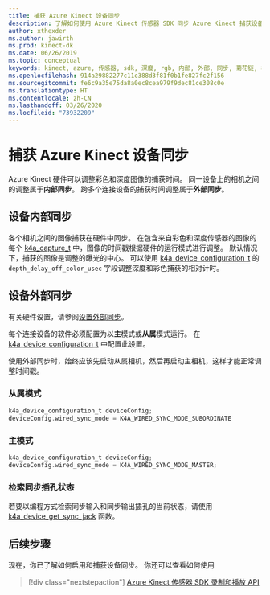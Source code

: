 ```yaml
---
title: 捕获 Azure Kinect 设备同步
description: 了解如何使用 Azure Kinect 传感器 SDK 同步 Azure Kinect 捕获设备。
author: xthexder
ms.author: jawirth
ms.prod: kinect-dk
ms.date: 06/26/2019
ms.topic: conceptual
keywords: kinect, azure, 传感器, sdk, 深度, rgb, 内部, 外部, 同步, 菊花链, 相位偏移
ms.openlocfilehash: 914a29882277c11c388d3f81f0b1fe827fc2f156
ms.sourcegitcommit: fe6c9a35e75da8a0ec8cea979f9dec81ce308c0e
ms.translationtype: HT
ms.contentlocale: zh-CN
ms.lasthandoff: 03/26/2020
ms.locfileid: "73932209"
---
```

# <a name="capture-azure-kinect-device-synchronization"></a>捕获 Azure Kinect 设备同步

Azure Kinect 硬件可以调整彩色和深度图像的捕获时间。 同一设备上的相机之间的调整属于**内部同步**。 跨多个连接设备的捕获时间调整属于**外部同步**。

## <a name="device-internal-synchronization"></a>设备内部同步

各个相机之间的图像捕获在硬件中同步。 在包含来自彩色和深度传感器的图像的每个 [k4a_capture_t](https://microsoft.github.io/Azure-Kinect-Sensor-SDK/master/structk4a__capture__t.html) 中，图像的时间戳根据硬件的运行模式进行调整。 默认情况下，捕获的图像是调整的曝光的中心。 可以使用 [k4a_device_configuration_t](https://microsoft.github.io/Azure-Kinect-Sensor-SDK/master/structk4a__device__configuration__t.html) 的 `depth_delay_off_color_usec` 字段调整深度和彩色捕获的相对计时。

## <a name="device-external-synchronization"></a>设备外部同步

有关硬件设置，请参阅[设置外部同步](https://support.microsoft.com/help/4494429/sync-multiple-azure-kinect-dk-devices)。

每个连接设备的软件必须配置为以**主**模式或**从属**模式运行。 在 [k4a_device_configuration_t](https://microsoft.github.io/Azure-Kinect-Sensor-SDK/master/structk4a__device__configuration__t.html) 中配置此设置。

使用外部同步时，始终应该先启动从属相机，然后再启动主相机，这样才能正常调整时间戳。

### <a name="subordinate-mode"></a>从属模式

```C
k4a_device_configuration_t deviceConfig;
deviceConfig.wired_sync_mode = K4A_WIRED_SYNC_MODE_SUBORDINATE
```

### <a name="master-mode"></a>主模式

```C
k4a_device_configuration_t deviceConfig;
deviceConfig.wired_sync_mode = K4A_WIRED_SYNC_MODE_MASTER;
```

### <a name="retrieving-synchronization-jack-state"></a>检索同步插孔状态

若要以编程方式检索同步输入和同步输出插孔的当前状态，请使用 [k4a_device_get_sync_jack](https://microsoft.github.io/Azure-Kinect-Sensor-SDK/master/group___functions_ga0209ac87bfd055163677321b0304e962.html#ga0209ac87bfd055163677321b0304e962) 函数。

## <a name="next-steps"></a>后续步骤

现在，你已了解如何启用和捕获设备同步。 你还可以查看如何使用 

>[!div class="nextstepaction"]
>[Azure Kinect 传感器 SDK 录制和播放 API](record-playback-api.md)
